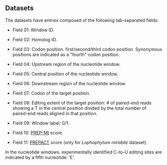 ## Datasets

The datasets have entries composed of the following tab-separated
fields:

  * Field 01: Window ID.

  * Field 02: Homolog ID.

  * Field 03: Codon position. first/second/third codon
    position. Synonymous positions are indicated as a "fourth" codon
    position.

  * Field 04: Upstream region of the nucleotide window.

  * Field 05: Central position of the nucleotide window.

  * Field 06: Downstream region of the nucleotide window.

  * Field 07: Codon of the target position.

  * Field 08: Editing extent of the target position: # of paired-end
    reads showing a T in the central position divided by the total
    number of paired-end reads aligned in that position.

  * Field 09: Window label: 0/1.

  * Field 10: [PREP-Mt](http://prep.unl.edu/) score.

  * Field 11: [PREPACT](http://www.prepact.de/prepact-main.php) score
    (only for _Lophophytum mirabile_ dataset).

In the nucleotide windows, experimentally identified C-to-U editing
sites are indicated by a fifth nucleotide: 'E'.
